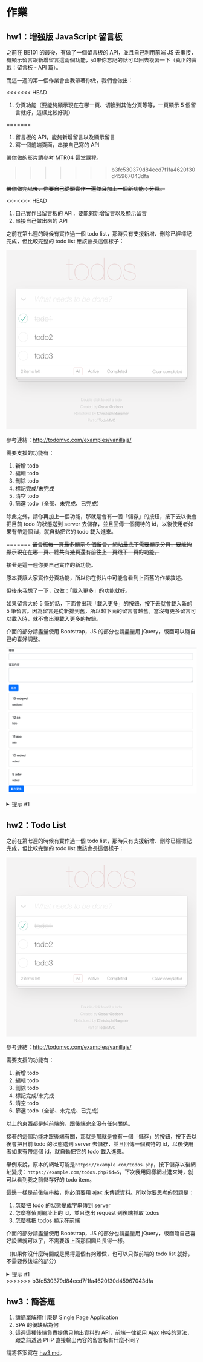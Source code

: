 # 作業

## hw1：增強版 JavaScript 留言板

之前在 BE101 的最後，有做了一個留言板的 API，並且自己利用前端 JS 去串接，有顯示留言跟新增留言這兩個功能，如果你忘記的話可以回去複習一下（真正的實戰：留言板 - API 篇）。

而這一週的第一個作業會由我帶著你做，我們會做出：

<<<<<<< HEAD
1. 分頁功能（要能夠顯示現在在哪一頁、切換到其他分頁等等，一頁顯示 5 個留言就好，這樣比較好測）

=======
1. 留言板的 API，能夠新增留言以及顯示留言
2. 寫一個前端頁面，串接自己寫的 API

帶你做的影片請參考 MTR04 這堂課程。
>>>>>>> b3fc530379d84ecd7f1fa4620f30d45967043dfa

~~帶你做完以後，你要自己從頭實作一遍並且加上一個新功能：分頁。~~

<<<<<<< HEAD
1. 自己實作出留言板的 API，要能夠新增留言以及顯示留言
2. 串接自己做出來的 API



之前在第七週的時候有實作過一個 todo list，那時只有支援新增、刪除已經標記完成，但比較完整的 todo list 應該會長這個樣子：

![](todo.png)

參考連結：http://todomvc.com/examples/vanillajs/

需要支援的功能有：

1. 新增 todo
2. 編輯 todo
3. 刪除 todo
4. 標記完成/未完成
5. 清空 todo
6. 篩選 todo（全部、未完成、已完成）

除此之外，請你再加上一個功能，那就是會有一個「儲存」的按鈕，按下去以後會把目前 todo 的狀態送到 server 去儲存，並且回傳一個獨特的 id，以後使用者如果有帶這個 id，就自動把它的 todo 載入進來。


=======
~~留言板每一頁最多顯示 5 個留言，網站最底下需要顯示分頁，要能夠顯示現在在哪一頁、總共有幾頁還有前往上一頁跟下一頁的功能。~~

接著是這一週你要自己實作的新功能。

原本要讓大家實作分頁功能，所以你在影片中可能會看到上面舊的作業敘述。

但後來我想了一下，改做：「載入更多」的功能就好。  

如果留言大於 5 筆的話，下面會出現「載入更多」的按鈕，按下去就會載入新的 5 筆留言。因為留言是從新排到舊，所以越下面的留言會越舊。當沒有更多留言可以載入時，就不會出現載入更多的按鈕。

介面的部分請盡量使用 Bootstrap，JS 的部分也請盡量用 jQuery，版面可以隨自己的喜好調整。

![](comments.png)

<details>
  <summary>提示 #1</summary>
  
  在實作以前可以搜尋關鍵字：「cursor based pagination」，或者是參考底下資料：

1. [API做翻页的两种思路](https://www.cnblogs.com/cgzl/p/10706881.html)
2. [How to do Pagination?](https://b96016.gitlab.io/post/how-to-pagination/)
3. [Pagination with Relative Cursors](https://engineering.shopify.com/blogs/engineering/pagination-relative-cursors)

</details>

## hw2：Todo List

之前在第七週的時候有實作過一個 todo list，那時只有支援新增、刪除已經標記完成，但比較完整的 todo list 應該會長這個樣子：

![](todo.png)

參考連結：http://todomvc.com/examples/vanillajs/

需要支援的功能有：

1. 新增 todo
2. 編輯 todo
3. 刪除 todo
4. 標記完成/未完成
5. 清空 todo
6. 篩選 todo（全部、未完成、已完成）

以上的東西都是純前端的，跟後端完全沒有任何關係。

接著的這個功能才跟後端有關，那就是那就是會有一個「儲存」的按鈕，按下去以後會把目前 todo 的狀態送到 server 去儲存，並且回傳一個獨特的 id，以後使用者如果有帶這個 id，就自動把它的 todo 載入進來。

舉例來說，原本的網址可能是`https://example.com/todos.php`，按下儲存以後網址變成：`https://example.com/todos.php?id=5`，下次我用同樣網址進來時，就可以看到我之前儲存好的 todo item。

這邊一樣是前後端串接，你必須要用 ajax 來傳遞資料。所以你要思考的問題是：

1. 怎麼把 todo 的狀態變成字串傳到 server
2. 怎麼樣偵測網址上的 id，並且送出 request 到後端抓取 todos
3. 怎麼樣把 todos 顯示在前端

介面的部分請盡量使用 Bootstrap，JS 的部分也請盡量用 jQuery，版面隨自己喜好設置就可以了，不需要跟上面那個圖片長得一樣。

（如果你沒什麼時間或是覺得這個有夠難做，也可以只做前端的 todo list 就好，不需要做後端的部分）

<details>
  <summary>提示 #1</summary>
  
  你可能會思考說要怎麼把 todos 的狀態存起來，其實你只要在前端用 JSON.stringify，把 todos 變成一個 JSON 字串送到後端存起來就好。

  要恢復時就可以從後端拿資料，JSON.parse 之後你就有了 todos 的狀態。

</details>
>>>>>>> b3fc530379d84ecd7f1fa4620f30d45967043dfa

## hw3：簡答題

1. 請簡單解釋什麼是 Single Page Application
2. SPA 的優缺點為何
3. 這週這種後端負責提供只輸出資料的 API，前端一律都用 Ajax 串接的寫法，跟之前透過 PHP 直接輸出內容的留言板有什麼不同？

請將答案寫在 [hw3.md](hw3.md)。
